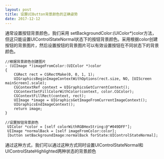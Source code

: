 ```yaml
---
layout: post
title: 设置UIButton背景颜色的正确姿势
date: 2017-12-12 
---
```

通常设置按钮背景颜色，我们采用 setBackgroundColor:(UIColor*)color方法，但这只能设置UIControlStateNormal状态下的按钮背景颜色。采用根据color创建按钮的背景图片，然后设置按钮的背景图片可以有效设置按钮在不同状态下的背景颜色。

```
//根据背景颜色创建图片
- (UIImage *)imageFromColor:(UIColor *)color
{
    CGRect rect = CGRectMake(0, 0, 1, 1);
    UIGraphicsBeginImageContextWithOptions(rect.size, NO, [UIScreen mainScreen].scale);
    CGContextRef context = UIGraphicsGetCurrentContext();
    CGContextSetFillColorWithColor(context, color.CGColor);
    CGContextFillRect(context, rect);
    UIImage *image = UIGraphicsGetImageFromCurrentImageContext();
    UIGraphicsEndImageContext();
    return image;
}

//设置按钮背景颜色
 UIColor *color = [self colorWithRGBHexString:@"#049DFF"];
 UIImage *normalBack = [self imageFromColor:color];
 [button setBackgroundImage:normalBack forState:UIControlStateNormal];
```

通过这种方式，我们可以通过这种方式同时设置UIControlStateNormal和UIControlStateHighlighted两种状态的背景颜色